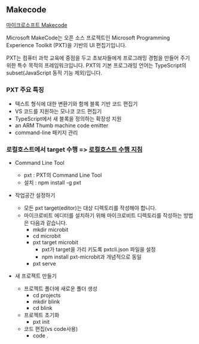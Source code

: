 ## Makecode
[마이크로소프트 Makecode](https://github.com/Microsoft/pxt)


Microsoft MakeCode는 오픈 소스 프로젝트인 Microsoft Programming Experience Toolkit (PXT)을 기반의 UI 편집기입니다.

PXT는 컴퓨터 과학 교육에 중점을 두고 초보자들에게 프로그래밍 경험을 만들어 주기위한 특수 목적의 프레임워크입니다.
PXT의 기본 프로그래밍 언어는 TypeScript의 subset(JavaScript 동적 기능 제외)입니다.

### PXT 주요 특징
* 텍스트 형식에 대한 변환기와 함께 블록 기반 코드 편집기
* VS 코드를 지원하는 모나코 코드 편집기
* TypeScript에서 새 블록을 정의하는 확장성 지원
* an ARM Thumb machine code emitter
* command-line 패키지 관리

### 로컬호스트에서 target 수행 => [로컬호스트 수행 지침](https://makecode.com/cli)

* Command Line Tool
  * pxt : PXT의 Command Line Tool
  * 설치 : npm install -g pxt

* 작업공간 설정하기
  * 모든 pxt target(editor)는 대상 디렉토리를 작성해야 합니다.
  * 마이크로비트 에디터를 설치하기 위해 마이크로비트 디렉토리를 작성하는 방법은 다음과 같습니다.
    * mkdir microbit
    * cd microbit
    * pxt target microbit
      * pxt가 target을 가리 키도록 pxtcli.json 파일을 설정 
      * npm install pxt-microbit과 개념적으로 동일
    * pxt serve
    
* 새 프로젝트 만들기
  * 프로젝트 폴더에 새로운 폴더 생성
    * cd projects
    * mkdir blink
    * cd blink
   * 프로젝트 초기화
     * pxt init
   * 코드 편집(vs code사용)
     * code .
